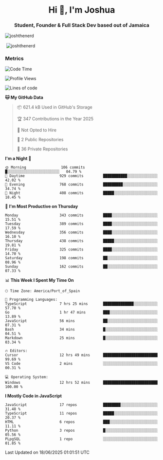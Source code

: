 <h1 align="center">Hi 👋, I'm Joshua</h1>
<h3 align="center">Student, Founder & Full Stack Dev based out of Jamaica</h3>

<p align="left"> <img src="https://komarev.com/ghpvc/?username=JoshTheDeveloperr" alt="joshthenerd" /> </p>

<p>&nbsp;<img align="center" src="https://github-readme-stats.vercel.app/api?username=JoshTheDeveloperr&show_icons=true&count_private=true" alt="joshthenerd" /></p>

### Metrics

<!--START_SECTION:waka-->
![Code Time](http://img.shields.io/badge/Code%20Time-1%2C326%20hrs%2058%20mins-blue)

![Profile Views](http://img.shields.io/badge/Profile%20Views-1-blue)

![Lines of code](https://img.shields.io/badge/From%20Hello%20World%20I%27ve%20Written-3.8%20million%20lines%20of%20code-blue)

**🐱 My GitHub Data** 

> 📦 621.4 kB Used in GitHub's Storage 
 > 
> 🏆 347 Contributions in the Year 2025
 > 
> 🚫 Not Opted to Hire
 > 
> 📜 2 Public Repositories 
 > 
> 🔑 36 Private Repositories 
 > 
**I'm a Night 🦉** 

```text
🌞 Morning                106 commits         █░░░░░░░░░░░░░░░░░░░░░░░░   04.79 % 
🌆 Daytime                929 commits         ███████████░░░░░░░░░░░░░░   42.02 % 
🌃 Evening                768 commits         █████████░░░░░░░░░░░░░░░░   34.74 % 
🌙 Night                  408 commits         █████░░░░░░░░░░░░░░░░░░░░   18.45 % 
```
📅 **I'm Most Productive on Thursday** 

```text
Monday                   343 commits         ████░░░░░░░░░░░░░░░░░░░░░   15.51 % 
Tuesday                  389 commits         ████░░░░░░░░░░░░░░░░░░░░░   17.59 % 
Wednesday                356 commits         ████░░░░░░░░░░░░░░░░░░░░░   16.10 % 
Thursday                 438 commits         █████░░░░░░░░░░░░░░░░░░░░   19.81 % 
Friday                   325 commits         ████░░░░░░░░░░░░░░░░░░░░░   14.70 % 
Saturday                 198 commits         ██░░░░░░░░░░░░░░░░░░░░░░░   08.96 % 
Sunday                   162 commits         ██░░░░░░░░░░░░░░░░░░░░░░░   07.33 % 
```


📊 **This Week I Spent My Time On** 

```text
🕑︎ Time Zone: America/Port_of_Spain

💬 Programming Languages: 
TypeScript               7 hrs 25 mins       ██████████████░░░░░░░░░░░   57.70 % 
Go                       1 hr 47 mins        ███░░░░░░░░░░░░░░░░░░░░░░   13.89 % 
JavaScript               56 mins             ██░░░░░░░░░░░░░░░░░░░░░░░   07.31 % 
Bash                     34 mins             █░░░░░░░░░░░░░░░░░░░░░░░░   04.51 % 
Markdown                 25 mins             █░░░░░░░░░░░░░░░░░░░░░░░░   03.34 % 

🔥 Editors: 
Cursor                   12 hrs 49 mins      █████████████████████████   99.69 % 
VS Code                  2 mins              ░░░░░░░░░░░░░░░░░░░░░░░░░   00.31 % 

💻 Operating System: 
Windows                  12 hrs 52 mins      █████████████████████████   100.00 % 
```

**I Mostly Code in JavaScript** 

```text
JavaScript               17 repos            ████████░░░░░░░░░░░░░░░░░   31.48 % 
TypeScript               11 repos            █████░░░░░░░░░░░░░░░░░░░░   20.37 % 
HTML                     6 repos             ███░░░░░░░░░░░░░░░░░░░░░░   11.11 % 
Python                   3 repos             █░░░░░░░░░░░░░░░░░░░░░░░░   05.56 % 
PLpgSQL                  1 repo              ░░░░░░░░░░░░░░░░░░░░░░░░░   01.85 % 
```




 Last Updated on 18/06/2025 01:01:51 UTC
<!--END_SECTION:waka-->
